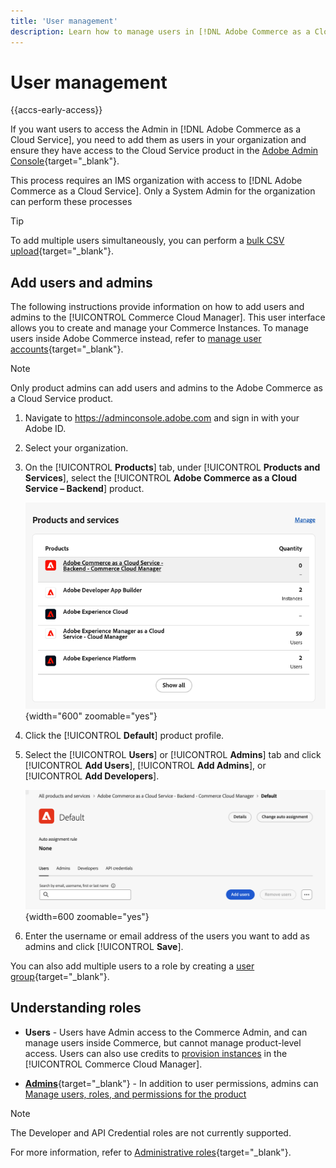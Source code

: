 ```yaml
---
title: 'User management'
description: Learn how to manage users in [!DNL Adobe Commerce as a Cloud Service].
---
```

# User management

{{accs-early-access}}

If you want users to access the Admin in [!DNL Adobe Commerce as a Cloud Service], you need to add them as users in your organization and ensure they have access to the Cloud Service product in the [Adobe Admin Console](https://adminconsole.adobe.com){target="_blank"}.

This process requires an IMS organization with access to [!DNL Adobe Commerce as a Cloud Service]. Only a System Admin for the organization can perform these processes

>[!TIP]
>
>To add multiple users simultaneously, you can perform a [bulk CSV upload](https://helpx.adobe.com/enterprise/using/bulk-upload-users.html){target="_blank"}.

## Add users and admins

The following instructions provide information on how to add users and admins to the [!UICONTROL Commerce Cloud Manager]. This user interface allows you to create and manage your Commerce Instances. To manage users inside Adobe Commerce instead, refer to [manage user accounts](https://experienceleague.adobe.com/en/docs/commerce-admin/systems/user-accounts/permissions-users-all#create-a-user){target="_blank"}.

>[!NOTE]
>
>Only product admins can add users and admins to the Adobe Commerce as a Cloud Service product.

1. Navigate to https://adminconsole.adobe.com and sign in with your Adobe ID.

1. Select your organization.

1. On the [!UICONTROL **Products**] tab, under [!UICONTROL **Products and Services**], select the [!UICONTROL **Adobe Commerce as a Cloud Service – Backend**] product.

    ![select product](./assets/backend.png){width="600" zoomable="yes"}

1. Click the [!UICONTROL **Default**] product profile.

1. Select the [!UICONTROL **Users**] or [!UICONTROL **Admins**] tab and click [!UICONTROL **Add Users**], [!UICONTROL **Add Admins**], or [!UICONTROL **Add Developers**].

    ![tab select](./assets/tab-select.png){width=600 zoomable="yes"}

1. Enter the username or email address of the users you want to add as admins and click [!UICONTROL **Save**].

You can also add multiple users to a role by creating a [user group](https://helpx.adobe.com/enterprise/using/user-groups.html){target="_blank"}.

## Understanding roles

* **Users** - Users have Admin access to the Commerce Admin, and can manage users inside Commerce, but cannot manage product-level access. Users can also use credits to [provision instances](./getting-started#create-an-instance) in the [!UICONTROL Commerce Cloud Manager].

* [**Admins**](https://helpx.adobe.com/enterprise/using/admin-roles.html){target="_blank"} - In addition to user permissions, admins can [Manage users, roles, and permissions for the product](#add-users-and-admins)

>[!NOTE]
>
>The Developer and API Credential roles are not currently supported.

For more information, refer to [Administrative roles](https://helpx.adobe.com/enterprise/using/admin-roles.html){target="_blank"}.
